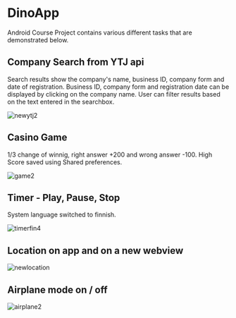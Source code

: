 # DinoApp
Android Course Project contains various different tasks that are demonstrated below.

## Company Search from YTJ api
Search results show the company's name, business ID, company form and date of registration. Business ID, company form and registration date can be displayed by clicking on the company name. User can filter results based on the text entered in the searchbox.

![newytj2](https://user-images.githubusercontent.com/43187463/102723874-fd6ab300-4313-11eb-9b8e-9c70c54429d5.gif)

## Casino Game
1/3 change of winnig, right answer +200 and wrong answer -100. High Score saved using Shared preferences.

![game2](https://user-images.githubusercontent.com/43187463/102724514-b3380080-4318-11eb-82ce-9bf7b8afef89.gif)

## Timer - Play, Pause, Stop
System language switched to finnish.

![timerfin4](https://user-images.githubusercontent.com/43187463/102925855-cffd4100-449c-11eb-8b46-916580ff315b.gif)

## Location on app and on a new webview
![newlocation](https://user-images.githubusercontent.com/43187463/102722660-4407df80-430b-11eb-8884-593c0672d2f1.gif)

## Airplane mode on / off
![airplane2](https://user-images.githubusercontent.com/43187463/102724635-994aed80-4319-11eb-9df6-073efb237018.gif)
